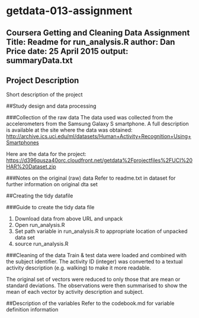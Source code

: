 # getdata-013-assignment
Coursera Getting and Cleaning Data Assignment
Title: Readme for run_analysis.R
author: Dan Price
date: 25 April 2015
output: summaryData.txt
---
 
## Project Description
Short description of the project
 
##Study design and data processing
 
###Collection of the raw data
The data used was collected from the accelerometers from the Samsung Galaxy S smartphone. A full description is available at the site where the data was obtained: 
http://archive.ics.uci.edu/ml/datasets/Human+Activity+Recognition+Using+Smartphones 

Here are the data for the project: 
https://d396qusza40orc.cloudfront.net/getdata%2Fprojectfiles%2FUCI%20HAR%20Dataset.zip 
 
###Notes on the original (raw) data 
Refer to readme.txt in dataset for further information on original dta set
 
##Creating the tidy datafile
 
###Guide to create the tidy data file
1. Download data from above URL and unpack
2. Open run_analysis.R
3. Set path variable in run_analysis.R to appropriate location of unpacked data set
4. source run_analysis.R 
 
###Cleaning of the data
Train & test data were loaded and combined with the subject identifier.  The activity ID (integer) was converted to a textual activity description (e.g. walking) to make it more readable.

The original set of vectors were reduced to only those that are mean or standard deviations.  The observations were then summarised to show the mean of each vector by activity description and subject.

##Description of the variables
Refer to the codebook.md for variable definition information
